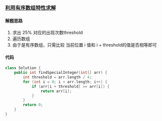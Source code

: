 ### [利用有序数组特性求解](https://leetcode.cn/problems/element-appearing-more-than-25-in-sorted-array/solutions/71711/li-yong-you-xu-shu-zu-te-xing-qiu-jie-by-user8300r/)

#### 解题思路

1. 求出 25% 对应的出现次数threshold
2. 遍历数组
3. 由于是有序数组，只需比较 当前位置 i 值和 i + threshold的值是否相等即可

#### 代码

```cpp
class Solution {
    public int findSpecialInteger(int[] arr) {
        int threshold = arr.length / 4;
        for (int i = 0; i < arr.length; i++) {
            if (arr[i + threshold] == arr[i]) {
                return arr[i];
            }
        }
        return 0;
    }
}
```

